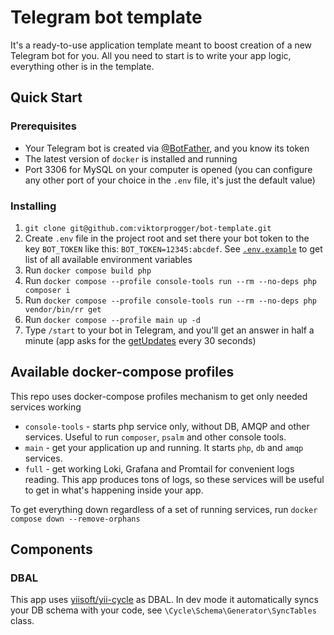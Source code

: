 # Telegram bot template

It's a ready-to-use application template meant to boost creation of a new Telegram bot for you. 
All you need to start is to write your app logic, everything other is in the template.

## Quick Start
### Prerequisites
- Your Telegram bot is created via [@BotFather](https://t.me/BotFather), and you know its token
- The latest version of `docker` is installed and running
- Port 3306 for MySQL on your computer is opened (you can configure any other port of your choice in the `.env` file, it's just the default value)

### Installing
1. `git clone git@github.com:viktorprogger/bot-template.git`
2. Create `.env` file in the project root and set there your bot token to the key `BOT_TOKEN` like this: `BOT_TOKEN=12345:abcdef`. 
   See [`.env.example`](.env.example) to get list of all available environment variables
3. Run `docker compose build php`
4. Run `docker compose --profile console-tools run --rm --no-deps php composer i`
5. Run `docker compose --profile console-tools run --rm --no-deps php vendor/bin/rr get`
6. Run `docker compose --profile main up -d`
7. Type `/start` to your bot in Telegram, and you'll get an answer in half a minute (app asks for the [getUpdates](https://core.telegram.org/bots/api#getupdates) every 30 seconds)

## Available docker-compose profiles
This repo uses docker-compose profiles mechanism to get only needed services working

- `console-tools` - starts php service only, without DB, AMQP and other services. Useful to run `composer`, `psalm` and other console tools.
- `main` - get your application up and running. It starts `php`, `db` and `amqp` services.
- `full` - get working Loki, Grafana and Promtail for convenient logs reading. This app produces tons of logs, so these services will be useful to get in what's happening inside your app.

To get everything down regardless of a set of running services, run `docker compose down --remove-orphans`

## Components
### DBAL
This app uses [yiisoft/yii-cycle](https://github.com/yiisoft/yii-cycle) as DBAL. 
In dev mode it automatically syncs your DB schema with your code, see `\Cycle\Schema\Generator\SyncTables` class.
